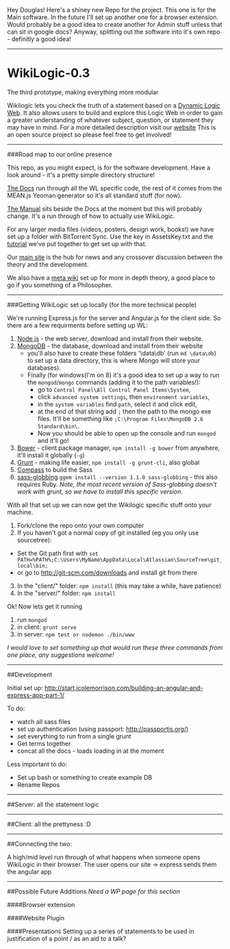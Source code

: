 Hey Douglas!  Here's a shiney new Repo for the project.  This one is for the Main software.  In the future I'll set up another one for a browser extension.  Would probably be a good idea to create another for Admin stuff unless that can sit in google docs?  Anyway, splitting out the software into it's own repo - definitly a good idea! 

---

# WikiLogic-0.3
The third prototype, making everything more modular  

Wikilogic lets you check the truth of a statement based on a [Dynamic Logic Web](http://www.wikilogicfoundation.org/dynamic-logic-web).  It also allows users to build and explore this Logic Web in order to gain a greater understanding of whatever subject, question, or statement they may have in mind.
For a more detailed description visit our [website](http://www.wikilogicfoundation.org/)
This is an open source project so please feel free to get involved!

---

###Road map to our online presence

This repo, as you might expect, is for the software development.  Have a look around - it's a pretty simple directory structure!

[The Docs](http://wikilogic.github.io/WikiLogic/) run through all the WL specific code, the rest of it comes from the MEAN.js Yeoman generator so it's all standard stuff (for now).

[The Manual](http://wikilogic.github.io/WikiLogic/manual.html) sits beside the Docs at the moment but this will probably change.  It's a run through of how to actually use WikiLogic.

For any larger media files (videos, posters, design work, books!) we have set up a folder with BitTorrent Sync.  Use the key in AssetsKey.txt and the [tutorial](http://wikilogicfoundation.org/wiki/index.php?title=BitTorrentSync) we've put together to get set up with that.

Our [main site](http://www.wikilogicfoundation.org/) is the hub for news and any crossover discussion between the theory and the development.

We also have a [meta wiki](http://wikilogicfoundation.org/wiki/index.php?title=Main_Page) set up for more in depth theory, a good place to go if you something of a Philosopher.

---

###Getting WikiLogic set up locally (for the more technical people)

We're running Express.js for the server and Angular.js for the client side.  So there are a few requirments before setting up WL:

1. [Node.js](http://nodejs.org/) - the web server, download and install from their website.
2. [MongoDB](http://www.mongodb.org/) - the database, download and install from their website 
	* you'll also have to create these folders '\data\db' (run `md \data\db`) to set up a data directory, this is where Mongo will store your databases).
	* Finally (for windows(I'm on 8) it's a good idea to set up a way to run the `mongod`/`mongo` commands (adding it to the path variables!): 
		* go to `Control Panel\All Control Panel Items\System`, 
		* click `advanced system settings`, then `environment variables`, 
		* in the `system variables` find `path`, select it and click edit, 
		* at the end of that string add `;` then the path to the mongo exe files.  It'll be something like `;C:\Program Files\MongoDB 2.6 Standard\bin\`.  
		* Now you should be able to open up the console and run `mongod` and it'll go! 
3. [Bower](http://bower.io/) - client package manager,  `npm install -g bower` from anywhere, it'll install it globally (`-g`)
4. [Grunt](http://gruntjs.com/) - making life easier, `npm install -g grunt-cli`, also global
5. [Compass](http://compass-style.org/) to build the Sass
6. [sass-globbing](https://github.com/chriseppstein/sass-globbing) `ggem install --version 1.1.0 sass-globbing` - this also requires Ruby. *Note, the most recent version of Sass-globbing doesn't work with grunt, so we have to install this specific version.*

With all that set up we can now get the Wikilogic specific stuff onto your machine.

1. Fork/clone the repo onto your own computer
2. If you haven't got a normal copy of git installed (eg you only use sourcetree):
 * Set the Git path first with `set PATH=%PATH%;C:\Users\MyName\AppData\Local\Atlassian\SourceTree\git_local\bin;`
 * or go to http://git-scm.com/downloads and install git from there  
3. In the "client/" folder: `npm install` (this may take a while, have patience)
4. In the "server/" folder: `npm install`

Ok! Now lets get it running

1. run `mongod`
2. in client: `grunt serve`
3. in server: `npm test or nodemon ./bin/www`

*I would love to set something up that would run these three commands from one place, any suggestions welcome!*

---

##Development


Initial set up: http://start.jcolemorrison.com/building-an-angular-and-express-app-part-1/  


To do: 

* watch all sass files
* set up authentication (using passport: http://passportjs.org/)  
* set everything to run from a single grunt  
* Get terms together    
* concat all the docs - loads loading in at the moment

Less important to do:

* Set up bash or something to create example DB  
* Rename Repos   

---

##Server: all the statement logic


---

##Client: all the prettyness :D

---

##Connecting the two:

A high/mid level run through of what happens when someone opens WikiLogic in their browser.
The user opens our site -> express sends them the angular app

---

##Possible Future Additions *Need a WP page for this section*

####Browser extension

####Website Plugin

####Presentations 
Setting up a series of statements to be used in justification of a point / as an aid to a talk?  
